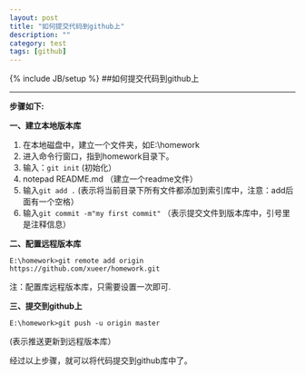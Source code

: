 ```yaml
---
layout: post
title: "如何提交代码到github上"
description: ""
category: test
tags: [github]
---
```

{% include JB/setup %}
##如何提交代码到github上
__________________________________
**步骤如下:**

**一、建立本地版本库**

1. 在本地磁盘中，建立一个文件夹，如E:\homework
2. 进入命令行窗口，指到homework目录下。
3. 输入：```git init```     (初始化）
4. notepad README.md  （建立一个readme文件）
5. 输入```git add .```    (表示将当前目录下所有文件都添加到索引库中，注意：add后面有一个空格）
6. 输入```git commit -m"my first commit"``` （表示提交文件到版本库中，引号里是注释信息）
	
**二、配置远程版本库**

    E:\homework>git remote add origin https://github.com/xueer/homework.git 
注：配置库远程版本库，只需要设置一次即可.
    
**三、提交到github上**

    E:\homework>git push -u origin master  
(表示推送更新到远程版本库）
	
经过以上步骤，就可以将代码提交到github库中了。
